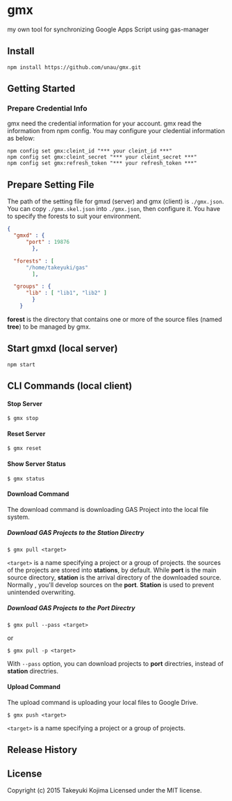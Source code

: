 # gmx
my own tool for synchronizing Google Apps Script using gas-manager

## Install

```shell
npm install https://github.com/unau/gmx.git
```

## Getting Started

### Prepare Credential Info
gmx need the credential information for your account. gmx read the information from npm config.
You may configure your cledential information as below:

```shell
npm config set gmx:cleint_id "*** your cleint_id ***"
npm config set gmx:cleint_secret "*** your cleint_secret ***"
npm config set gmx:refresh_token "*** your refresh_token ***"
```

## Prepare Setting File
The path of the setting file for gmxd (server) and gmx (client) is `./gmx.json`.
You can copy `./gmx.skel.json` into `./gmx.json`, then configure it.
You have to specify the forests to suit your environment.

```json
{
  "gmxd" : {
      "port" : 19876
        },

  "forests" : [
      "/home/takeyuki/gas"
        ],

  "groups" : {
      "lib" : [ "lib1", "lib2" ]
        }
	}

```

**forest** is the directory that contains one or more of the source files (named **tree**) to be managed by gmx.

## Start gmxd (local server)

```shell
npm start
```

## CLI Commands (local client)

#### Stop Server
    $ gmx stop

#### Reset Server
    $ gmx reset

#### Show Server Status
    $ gmx status

#### Download Command

The download command is downloading GAS Project into the local file system.

##### Download GAS Projects to the Station Directry

    $ gmx pull <target>

`<target>` is a name specifying a project or a group of projects.
the sources of the projects are stored into **stations**, by default.
While **port** is the main source directory,
**station** is the arrival directory of the downloaded source.
Normally , you'll develop sources on the **port**. **Station** is used to prevent unintended overwriting.

##### Download GAS Projects to the Port Directry

    $ gmx pull --pass <target>

or

    $ gmx pull -p <target>

With `--pass` option, you can download projects to **port** directries, instead of **station** directries.

#### Upload Command

The upload command is uploading your local files to Google Drive.

    $ gmx push <target>

`<target>` is a name specifying a project or a group of projects.

## Release History

## License
Copyright (c) 2015 Takeyuki Kojima
Licensed under the MIT license.
